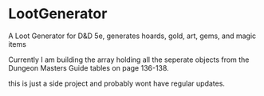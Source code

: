 # LootGenerator
A Loot Generator for D&amp;D 5e, generates hoards, gold, art, gems, and magic items

Currently I am building the array holding all the seperate objects from the Dungeon Masters Guide tables on page 136-138.

this is just a side project and probably wont have regular updates.
